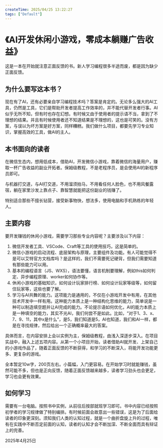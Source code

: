 ```yaml
---
createTime: 2025/04/25 13:22:27
tags: ["Default"]
---
```


# 《AI开发休闲小游戏，零成本躺赚广告收益》

这是一本在开始就注意正面反馈的书。新人学习编程很多半途而废，都是因为缺少正面反馈。

## 为什么要写这本书？

现在有了AI，还有必要亲自学习编程技术吗？答案是肯定的。无论多么强大的AI工具，仍然是工具，它们是帮助开发者提高工作效率的，并不能代替开发者行事。AI似乎无所不知，但有时也存在幻想。有时候又由于使用者的提示语不当，拿到了不理想的结果。并且有时候使用者还不知道结果是不理想的，这也是可笑的。没有方案，与误以为坏方案是好方案，同样糟糕。我们做什么项目，都要先学习专业知识，掌握高效的工具，做AI的主人。

## 本书面向的读者

在微信生态内，想用低成本，借助AI，开发微信小游戏，靠着微信的海量用户，赚取一杯广告收益的副业开拓者。保姆级教程，不是老程序员，是会使用AI的新程序员即可。

与机器打交道，与AI打交道，不用溜须拍马，不用看任何人脸色，也不用风餐露宿，躺在家里沙发上靠点子、靠智慧就能把这份副业的钱赚了。

特别适合那些不擅长钻营，接受新事物快，想法多，使用电脑和手机熟练的年轻人。

## 主要内容

要开发赚钱的休闲小游戏，需要学习那些专业内容呢？主要涉及以下内容：

1. 微信开发者工具、VSCode、Craft等工具的使用技巧，这是简单的。
2. 微信小游戏的启动流程、底层架构与原理，主要组件及功能。有人可能觉得不是可以艾特官方文档库吗？是这样的，我们不需要死记硬背，但我们需要知道有那些能力可以用。
3. 基本的编程语言（JS、WXS），语法要懂，语言机制要理解，例如this如何判定、异步编程原理、worker如何协作等。
4. 休闲小游戏的基础知识，如何设计玩家排行榜、如何设计玩家等级等，如何留住玩家等，这些也要了解。
5. 学习与AI共舞的能力。这项能力是通用的，不仅在小游戏开发中有用，在其他技术开发中一样有用。这种能力本质上是一种结构化思维的能力，简单说是一种可以制造填空题并让AI完成的能力。不论提示语如何优化，AI的能力本质上是一种填空的能力，其实不光AI，我们何尝不是如此。比如，“对于1、3、x、7、9、11，其中x是什么”，是5，我们知道是5，AI也知道，我们和AI一样，都是在寻找规律，然后给出一个正确概率最大的答案。

具体而言，在内容安排上会以实例为主，保姆级教程，由浅入深逐步深入。在项目实战中，融入上述五项内容。从第一个小项目开始，读者借助AI就开发、上架自己的小游戏作品了，随着正面反馈的不断获得，和学习的不断深入，将能开发功能更多、更复杂的游戏。

全本暂定10w字，200页左右。小篇幅，入门更容易。在开始学习时就能赚钱，虽然可能不多，但也是正向反馈，随着正面反馈越来越多，读者学习劲头也会更足，学习也会更有效果。

## 如何学习

需要有一台电脑。按照书中实例，从前往后按部就班学习即可。书中内容已经按照初学者的学习规律做了特别编排。有时候前面会故意出一些错误，这是为了后面给读者的印象更深刻。须知我们人类的认知过程，就是一个曲折盘旋上升的过程，唯有在实践中不断否定前面的认知，读者的认知才会不断加深、不断全面而具有辩证上的完善。

2025年4月25日
